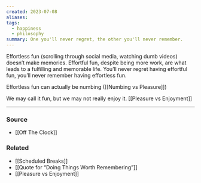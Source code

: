 ```yaml
---
created: 2023-07-08
aliases: 
tags:
  - happiness
  - philosophy
summary: One you'll never regret, the other you'll never remember.
---
```

Effortless fun (scrolling through social media, watching dumb videos) doesn’t make memories. Effortful fun, despite being more work, are what leads to a fulfilling and memorable life. You’ll never regret having effortful fun, you’ll never remember having effortless fun. 

Effortless fun can actually be numbing ([[Numbing vs Pleasure]])

We may call it fun, but we may not really enjoy it. [[Pleasure vs Enjoyment]] 

****
### Source
- [[Off The Clock]]

### Related
- [[Scheduled Breaks]] 
- [[Quote for “Doing Things Worth Remembering”]] 
- [[Pleasure vs Enjoyment]]